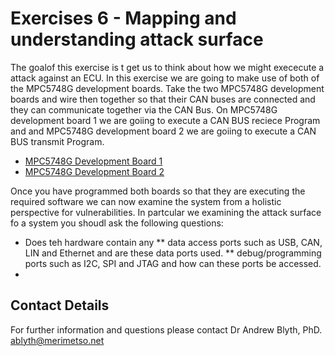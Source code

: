 # Exercises 6 - Mapping and understanding attack surface

The goalof this exercise is t get us to think about how we might exececute a attack against an ECU. In this exercise we are going to make use of both of the MPC5748G development boards. Take the two MPC5748G development boards and wire then together so that their CAN buses are connected and they can communicate together via the CAN Bus. On MPC5748G development board 1 we are goiing to execute a CAN BUS reciece Program and and MPC5748G development board 2 we are goiing to execute a CAN BUS transmit Program.

* [MPC5748G Development Board 1](https://github.com/Merimetso-Code/EmbeddedAutomotiveSecurity/blob/main/Transmit.7z)
* [MPC5748G Development Board 2](https://github.com/Merimetso-Code/EmbeddedAutomotiveSecurity/blob/main/Recieve.7z)

Once you have programmed both boards so that they are executing the required software we can now examine the system from a holistic perspective for vulnerabilities. In partcular we examining the attack surface fo a system you shoudl ask the following questions:

* Does teh hardware contain any 
    ** data access ports such as USB, CAN, LIN and Ethernet and are these data ports used.
    ** debug/programming ports such as I2C, SPI and JTAG and how can these ports be accessed.
* 
 
## Contact Details

For further information and questions please contact Dr Andrew Blyth, PhD. <ablyth@merimetso.net>

